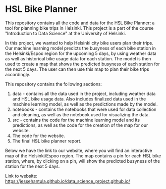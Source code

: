 # HSL Bike Planner

This repository contains all the code and data for the HSL Bike Planner: a tool for planning bike trips in Helsinki. This project is a part of the course "Introduction to Data Science" at the University of Helsinki.

In this project, we wanted to help Helsinki city bike users plan their trips. Our machine learning model predicts the busyness of each bike station in the Helsinki/Espoo region for the upcoming 5 days, by using weather data as well as historical bike usage data for each station. The model is then used to create a map that shows the predicted busyness of each station for the next 5 days. The user can then use this map to plan their bike trips accordingly.

This repository contains the following sections:
1. data - contains all the data used in the project, including weather data and HSL bike usage data. Also includes finalized data used in the machine learning model, as well as the predictions made by the model.
2. notebooks - contains the notebooks that were used for data collection and cleaning, as well as the notebook used for visualizing the data.
3. src - contains the code for the machine learning model and its predictions, as well as the code for the creation of the map for our website.
4. The code for the website.
5. The final HSL bike planner report.

Below we have the link to our website, where you will find an interactive map of the Helsinki/Espoo region. The map contains a pin for each HSL bike station, where, by clicking on a pin, will show the predicted busyness of the station for the next 5 days.

Link to website: https://jessehantula.github.io/data_science_project.github.io/